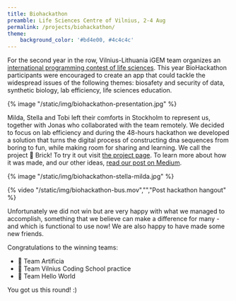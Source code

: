```yaml
---
title: Biohackathon
preamble: Life Sciences Centre of Vilnius, 2-4 Aug
permalink: /projects/biohackathon/
theme:
    background_color: '#bd4e00, #4c4c4c'
---
```


For the second year in the row, Vilnius-Lithuania iGEM team organizes an [international programming contest of life sciences](https://www.facebook.com/events/403870607004932/). This year BioHackathon participants were encouraged to create an app that could tackle the widespread issues of the following themes: biosafety and security of data, synthetic biology, lab efficiency, life sciences education.

{% image "/static/img/biohackathon-presentation.jpg" %}

Milda, Stella and Tobi left their comforts in Stockholm to represent us, together with Jonas who collaborated with the team remotely. We decided to focus on lab efficiency and during the 48-hours hackathon we developed a solution that turns the digital process of constructing dna sequences from boring to fun, while making room for sharing and learning. We call the project 🧱 Brick! To try it out visit [the project page](https://brick.bio/). To learn more about how it was made, and our other ideas, [read our post on Medium](https://medium.com/@jonasjohansson/biohackath-1a8762f93f3a).

{% image "/static/img/biohackathon-stella-milda.jpg" %}

{% video "/static/img/biohackathon-bus.mov","","Post hackathon hangout" %}

Unfortunately we did not win but are very happy with what we managed to accomplish, something that we believe can make a difference for many - and which is functional to use now! We are also happy to have made some new friends.

Congratulations to the winning teams:

-   🥇 Team Artificia
-   🥈 Team Vilnius Coding School practice
-   🥉 Team Hello World

You got us this round! :)

